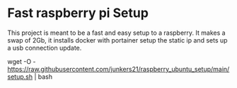 # Fast raspberry pi Setup  
This project is meant to be a fast and easy setup to a raspberry.
It makes a swap of 2Gb, it installs docker with portainer setup the static ip and sets up a usb connection update.

wget -O - https://raw.githubusercontent.com/junkers21/raspberry_ubuntu_setup/main/setup.sh | bash